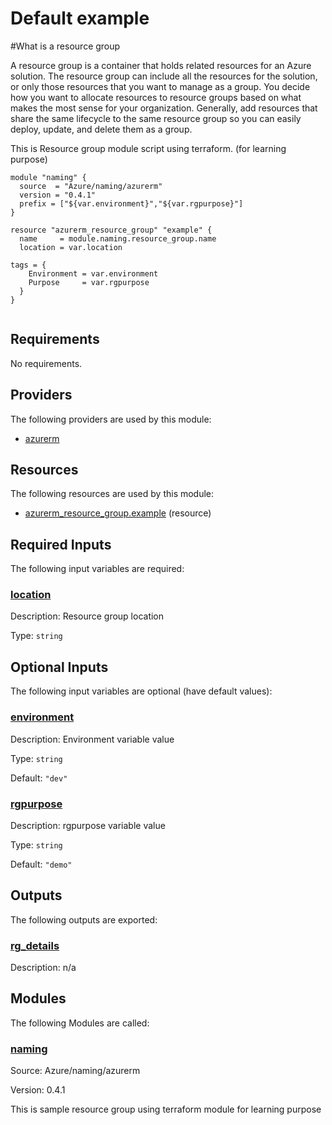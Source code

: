 <!-- BEGIN_TF_DOCS -->
# Default example

#What is a resource group

A resource group is a container that holds related resources for an Azure solution. The resource group can include all the resources for the solution, or only those resources that you want to manage as a group. You decide how you want to allocate resources to resource groups based on what makes the most sense for your organization. Generally, add resources that share the same lifecycle to the same resource group so you can easily deploy, update, and delete them as a group.

This is Resource group module script using terraform. (for learning purpose)

```hcl
module "naming" {
  source  = "Azure/naming/azurerm"
  version = "0.4.1"
  prefix = ["${var.environment}","${var.rgpurpose}"]
}

resource "azurerm_resource_group" "example" {
  name     = module.naming.resource_group.name
  location = var.location

tags = {
    Environment = var.environment
    Purpose     = var.rgpurpose
  }
}


```

<!-- markdownlint-disable MD033 -->
## Requirements

No requirements.

## Providers

The following providers are used by this module:

- <a name="provider_azurerm"></a> [azurerm](#provider\_azurerm)

## Resources

The following resources are used by this module:

- [azurerm_resource_group.example](https://registry.terraform.io/providers/hashicorp/azurerm/latest/docs/resources/resource_group) (resource)

<!-- markdownlint-disable MD013 -->
## Required Inputs

The following input variables are required:

### <a name="input_location"></a> [location](#input\_location)

Description: Resource group location

Type: `string`

## Optional Inputs

The following input variables are optional (have default values):

### <a name="input_environment"></a> [environment](#input\_environment)

Description: Environment variable value

Type: `string`

Default: `"dev"`

### <a name="input_rgpurpose"></a> [rgpurpose](#input\_rgpurpose)

Description: rgpurpose variable value

Type: `string`

Default: `"demo"`

## Outputs

The following outputs are exported:

### <a name="output_rg_details"></a> [rg\_details](#output\_rg\_details)

Description: n/a

## Modules

The following Modules are called:

### <a name="module_naming"></a> [naming](#module\_naming)

Source: Azure/naming/azurerm

Version: 0.4.1

This is sample resource group using terraform module for learning purpose
<!-- END_TF_DOCS -->